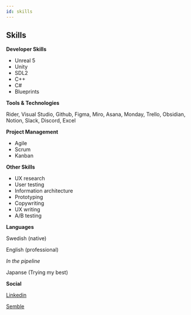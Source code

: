 ```yaml
---
id: skills
---
```


## Skills

**Developer Skills**

- Unreal 5 
- Unity
- SDL2
- C++
- C#
- Blueprints


**Tools & Technologies**

Rider, Visual Studio, Github,
Figma, Miro, Asana, Monday, Trello, Obsidian, Notion,
Slack, Discord, Excel

**Project Management**
- Agile
- Scrum
- Kanban

**Other Skills**

- UX research 
- User testing
- Information architecture
- Prototyping 
- Copywriting 
- UX writing 
- A/B testing

**Languages**

Swedish (native)

English (professional)

*In the pipeline*

Japanse (Trying my best)

**Social**

[Linkedin](https://linkedin.com/in/emil-forsen)

[Semble](https://semble.gg/profile/emilxf)
